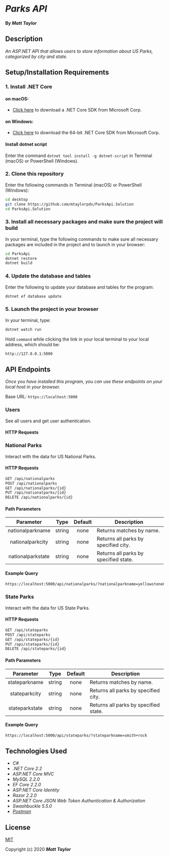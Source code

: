 # _Parks API_

#### By _**Matt Taylor**_


## Description

_An ASP.NET API that allows users to store information about US Parks, categorized by city and state._


## Setup/Installation Requirements

### 1.  Install .NET Core

#### on macOS:
* [Click here](https://dotnet.microsoft.com/download/thank-you/dotnet-sdk-2.2.106-macos-x64-installer) to download a .NET Core SDK from Microsoft Corp.

#### on Windows:
* [Click here](https://dotnet.microsoft.com/download/thank-you/dotnet-sdk-2.2.203-windows-x64-installer) to download the 64-bit .NET Core SDK from Microsoft Corp.

#### Install dotnet script
Enter the command ``dotnet tool install -g dotnet-script`` in Terminal (macOS) or PowerShell (Windows).

### 2. Clone this repository

Enter the following commands in Terminal (macOS) or PowerShell (Windows):
```sh
cd desktop
git clone https://github.com/mtaylorpdx/ParksApi.Solution
cd ParksApi.Solution
```
### 3. Install all necessary packages and make sure the project will build
In your terminal, type the following commands to make sure all necessary packages are included in the project and to launch in your browser:
```sh
cd ParksApi
dotnet restore
dotnet build
```

### 4. Update the database and tables
Enter the following to update your database and tables for the program:
```sh
dotnet ef database update
```

### 5. Launch the project in your browser
In your terminal, type:
```sh
dotnet watch run
```
Hold ```command``` while clicking the link in your local terminal to your local address, which should be:
```sh
http://127.0.0.1:5000
```

## API Endpoints
_Once you have installed this program, you can use these endpoints on your local host in your browser._

Base URL: ```https://localhost:5000```

### Users

See all users and get user authentication.

#### HTTP Requests

### National Parks

Interact with the data for US National Parks.

#### HTTP Requests
```sh
GET /api/nationalparks
POST /api/nationalparks
GET /api/nationalparks/{id}
PUT /api/nationalparks/{id}
DELETE /api/nationalparks/{id}
```
#### Path Parameters
| Parameter | Type | Default | Description |
| :---: | :---: | :---: | --- |
| nationalparkname | string | none | Returns matches by name.
| nationalparkcity | string | none | Returns all parks by specified city. |
| nationalparkstate | string | none | Returns all parks by specified state. |

#### Example Query
```sh
https://localhost:5000/api/nationalparks/?nationalparkname=yellowstone&state=wyoming
```

### State Parks

Interact with the data for US State Parks.

#### HTTP Requests
```sh
GET /api/stateparks
POST /api/stateparks
GET /api/stateparks/{id}
PUT /api/stateparks/{id}
DELETE /api/stateparks/{id}
```

#### Path Parameters
| Parameter | Type | Default | Description |
| :---: | :---: | :---: | --- |
| stateparkname | string | none | Returns matches by name. |
| stateparkcity | string | none | Returns all parks by specified city. |
| stateparkstate | string | none | Returns all parks by specified state. |

#### Example Query
```sh
https://localhost:5000/api/stateparks/?stateparkname=smith+rock
```


## Technologies Used
* _C#_
* _.NET Core 2.2_
* _ASP.NET Core MVC_
* _MySQL 2.2.0_
* _EF Core 2.2.0_
* _ASP.NET Core Identity_
* _Razor 2.2.0_
* _ASP.NET Core JSON Web Token Authentication & Authorization_
* _Swashbuckle 5.5.0_
* _[Postman](postman.com)_

## License

[MIT](https://choosealicense.com/licenses/mit/)

Copyright (c) 2020 **_Matt Taylor_**